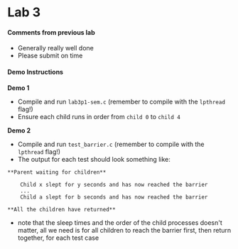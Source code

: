 # Lab 3

#### Comments from previous lab
* Generally really well done
* Please submit on time

#### Demo Instructions
**Demo 1**
* Compile and run `lab3p1-sem.c` (remember to compile with the `lpthread` flag!)
* Ensure each child runs in order from `child 0` to `child 4`

**Demo 2**
* Compile and run `test_barrier.c` (remember to compile with the `lpthread` flag!)
* The output for each test should look something like:
```
**Parent waiting for children**

    Child x slept for y seconds and has now reached the barrier
    ...
    Child a slept for b seconds and has now reached the barrier

**All the children have returned**
```
* note that the sleep times and the order of the child processes doesn't matter, all we need is for all children to reach the barrier first, then return together, for each test case
